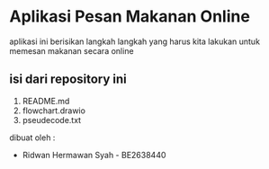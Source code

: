 # Aplikasi Pesan Makanan Online
aplikasi ini berisikan langkah langkah yang harus kita lakukan untuk memesan makanan secara online

## isi dari repository ini
1. README.md
2. flowchart.drawio
3. pseudecode.txt

dibuat oleh :
- Ridwan Hermawan Syah - BE2638440